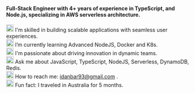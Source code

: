 #### Full-Stack Engineer with 4+ years of experience in TypeScript, and Node.js, specializing in AWS serverless architecture.

<img alt="Laptop" width="20px" src="https://github.githubassets.com/images/icons/emoji/unicode/1f4bb.png">  I'm skilled in building scalable applications with seamless user experiences.
<br>
<img alt="Earth" width="20px" src="https://github.githubassets.com/images/icons/emoji/unicode/1f30f.png"> I’m currently learning Advanced NodeJS, Docker and K8s.
<br>
<img alt="Global" width="20px" src="https://user-images.githubusercontent.com/35878173/189815103-cd9c66a6-f6e8-427d-b0a8-050797305044.png"> I'm passionate about driving innovation in dynamic teams.
<br>
<img alt="Global" width="20px" src="https://user-images.githubusercontent.com/35878173/189814090-53b14916-395f-4506-8990-a5ec7828fb7e.png"> Ask me about JavaScript, TypeScript, NodeJS, Serverless, DynamoDB, Redis.
<br>
<img alt="Global" width="20px" src="https://user-images.githubusercontent.com/35878173/189814708-2f98d1a9-3888-4fd3-94c8-362b1b1ffe65.png"> How to reach me: idanbar93@gmail.com .
<br>
<img alt="Australia" width="20px" src="https://github.githubassets.com/images/icons/emoji/unicode/1f1e6-1f1fa.png"> Fun fact: I traveled in Australia for 5 months.
